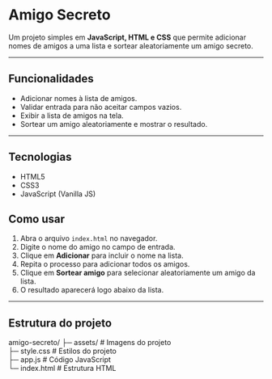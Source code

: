 # Amigo Secreto

Um projeto simples em **JavaScript, HTML e CSS** que permite adicionar nomes de amigos a uma lista e sortear aleatoriamente um amigo secreto.

---

## Funcionalidades

- Adicionar nomes à lista de amigos.
- Validar entrada para não aceitar campos vazios.
- Exibir a lista de amigos na tela.
- Sortear um amigo aleatoriamente e mostrar o resultado.

---

## Tecnologias

- HTML5
- CSS3
- JavaScript (Vanilla JS)


## Como usar

1. Abra o arquivo `index.html` no navegador.
2. Digite o nome do amigo no campo de entrada.
3. Clique em **Adicionar** para incluir o nome na lista.
4. Repita o processo para adicionar todos os amigos.
5. Clique em **Sortear amigo** para selecionar aleatoriamente um amigo da lista.
6. O resultado aparecerá logo abaixo da lista.


---

## Estrutura do projeto

amigo-secreto/
├─ assets/        # Imagens do projeto  
├─ style.css      # Estilos do projeto  
├─ app.js         # Código JavaScript  
└─ index.html     # Estrutura HTML  




